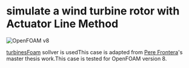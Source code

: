 # simulate a wind turbine rotor with Actuator Line Method

![OpenFOAM v8](https://img.shields.io/badge/OpenFOAM-v8-brightgreen.svg)

[turbinesFoam](https://github.com/turbinesFoam/turbinesFoam) sollver is usedThis case is adapted from [Pere Frontera](https://github.com/fronterapp/thesis-FloatingTurbin)'s master thesis work.This case is tested for OpenFOAM version 8.



